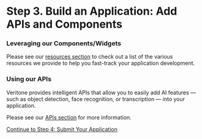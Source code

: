 # Step 3. Build an Application: Add APIs and Components

### Leveraging our Components/Widgets

Please see our [resources section](/developer/applications/resources) to check out a list of the various resources we provide to help you fast-track your application development.

### Using our APIs

Veritone provides intelligent APIs that allow you to easily add AI features &mdash; such as object detection, face recognition, or transcription &mdash; into your application.

Please see our [APIs section](/apis/) for more information.

[Continue to Step 4: Submit Your Application](developer/applications/quick-start/step-4)
